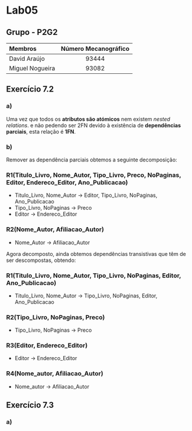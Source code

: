 # Lab05

## Grupo - **P2G2**

| Membros | Número Mecanográfico |
| :- | :-: |
| David Araújo | 93444 |
| Miguel Nogueira | 93082 |

## Exercício 7.2

### a)

Uma vez que todos os **atributos são atómicos** nem existem *nested relations*. e não pedendo ser 2FN devido à existência de **dependências parciais**, esta relação é **1FN**.

### b)

Remover as dependência parciais obtemos a seguinte decomposição:

### R1(**Titulo_Livro**, **Nome_Autor**, Tipo_Livro, Preco, NoPaginas, Editor, Endereco_Editor, Ano_Publicacao)

- Titulo_Livro, Nome_Autor -> Editor, Tipo_Livro, NoPaginas, Ano_Publicacao
- Tipo_Livro, NoPaginas -> Preco
- Editor -> Endereco_Editor

### R2(**Nome_Autor**, Afiliacao_Autor)
- Nome_Autor -> Afiliacao_Autor

Agora decomposto, ainda obtemos dependências transistivas que têm de ser descompostas, obtendo:

### R1(**Titulo_Livro**, **Nome_Autor**, Tipo_Livro, NoPaginas, Editor, Ano_Publicacao)
- Titulo_Livro, Nome_Autor -> Tipo_Livro, NoPaginas, Editor, Ano_Publicacao

### R2(**Tipo_Livro**, **NoPaginas**, Preco)
- Tipo_Livro, NoPaginas -> Preco

### R3(**Editor**, Endereco_Editor)
- Editor -> Endereco_Editor

### R4(**Nome_autor**, Afiliacao_Autor)
- Nome_autor -> Afiliacao_Autor

<div style="page-break-after: always;"></div>

## Exercício 7.3

### a)
